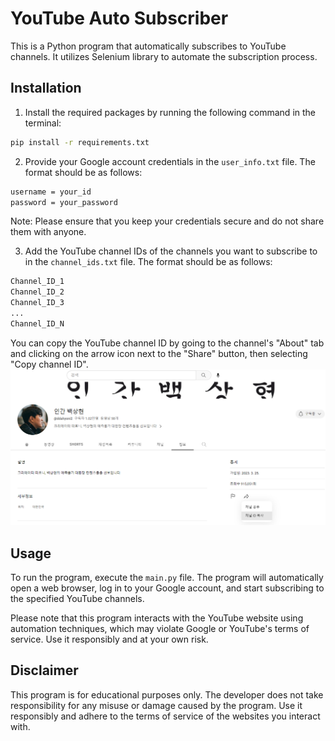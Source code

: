 # YouTube Auto Subscriber
This is a Python program that automatically subscribes to YouTube channels. It utilizes Selenium library to automate the subscription process.

## Installation
1. Install the required packages by running the following command in the terminal:
```bash
pip install -r requirements.txt
```
2. Provide your Google account credentials in the `user_info.txt` file. The format should be as follows:
```txt
username = your_id
password = your_password
```
Note: Please ensure that you keep your credentials secure and do not share them with anyone.

3. Add the YouTube channel IDs of the channels you want to subscribe to in the `channel_ids.txt` file. The format should be as follows:
```txt
Channel_ID_1
Channel_ID_2
Channel_ID_3
...
Channel_ID_N
```
You can copy the YouTube channel ID by going to the channel's "About" tab and clicking on the arrow icon next to the "Share" button, then selecting "Copy channel ID".
![](image.png)

## Usage
To run the program, execute the `main.py` file. The program will automatically open a web browser, log in to your Google account, and start subscribing to the specified YouTube channels.

Please note that this program interacts with the YouTube website using automation techniques, which may violate Google or YouTube's terms of service. Use it responsibly and at your own risk.

## Disclaimer
This program is for educational purposes only. The developer does not take responsibility for any misuse or damage caused by the program. Use it responsibly and adhere to the terms of service of the websites you interact with.